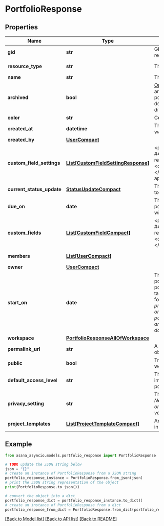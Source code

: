 # PortfolioResponse


## Properties

Name | Type | Description | Notes
------------ | ------------- | ------------- | -------------
**gid** | **str** | Globally unique identifier of the resource, as a string. | [optional] [readonly] 
**resource_type** | **str** | The base type of this resource. | [optional] [readonly] 
**name** | **str** | The name of the portfolio. | [optional] 
**archived** | **bool** | [Opt In](/docs/inputoutput-options). True if the portfolio is archived, false if not. Archived portfolios do not show in the UI by default and may be treated differently for queries. | [optional] 
**color** | **str** | Color of the portfolio. | [optional] 
**created_at** | **datetime** | The time at which this resource was created. | [optional] [readonly] 
**created_by** | [**UserCompact**](UserCompact.md) |  | [optional] 
**custom_field_settings** | [**List[CustomFieldSettingResponse]**](CustomFieldSettingResponse.md) | &lt;p&gt;&lt;strong style&#x3D;\&quot;color: #4573D2\&quot;&gt;Full object requires scope: &lt;/strong&gt;&lt;code&gt;custom_fields:read&lt;/code&gt;&lt;/p&gt;  Array of custom field settings applied to the portfolio. | [optional] 
**current_status_update** | [**StatusUpdateCompact**](StatusUpdateCompact.md) | The latest &#x60;status_update&#x60; posted to this portfolio. | [optional] 
**due_on** | **date** | The localized day on which this portfolio is due. This takes a date with format YYYY-MM-DD. | [optional] 
**custom_fields** | [**List[CustomFieldCompact]**](CustomFieldCompact.md) | &lt;p&gt;&lt;strong style&#x3D;\&quot;color: #4573D2\&quot;&gt;Full object requires scope: &lt;/strong&gt;&lt;code&gt;custom_fields:read&lt;/code&gt;&lt;/p&gt;  Array of Custom Fields. | [optional] 
**members** | [**List[UserCompact]**](UserCompact.md) |  | [optional] [readonly] 
**owner** | [**UserCompact**](UserCompact.md) |  | [optional] 
**start_on** | **date** | The day on which work for this portfolio begins, or null if the portfolio has no start date. This takes a date with &#x60;YYYY-MM-DD&#x60; format. *Note: &#x60;due_on&#x60; must be present in the request when setting or unsetting the &#x60;start_on&#x60; parameter. Additionally, &#x60;start_on&#x60; and &#x60;due_on&#x60; cannot be the same date.* | [optional] 
**workspace** | [**PortfolioResponseAllOfWorkspace**](PortfolioResponseAllOfWorkspace.md) |  | [optional] 
**permalink_url** | **str** | A url that points directly to the object within Asana. | [optional] [readonly] 
**public** | **bool** | True if the portfolio is public to its workspace members. | [optional] 
**default_access_level** | **str** | The default access level when inviting new members to the portfolio | [optional] 
**privacy_setting** | **str** | The privacy setting of the portfolio. *Note: Administrators in your organization may restrict the values of &#x60;privacy_setting&#x60;.* | [optional] 
**project_templates** | [**List[ProjectTemplateCompact]**](ProjectTemplateCompact.md) | Array of project templates that are in the portfolio | [optional] [readonly] 

## Example

```python
from asana_asyncio.models.portfolio_response import PortfolioResponse

# TODO update the JSON string below
json = "{}"
# create an instance of PortfolioResponse from a JSON string
portfolio_response_instance = PortfolioResponse.from_json(json)
# print the JSON string representation of the object
print(PortfolioResponse.to_json())

# convert the object into a dict
portfolio_response_dict = portfolio_response_instance.to_dict()
# create an instance of PortfolioResponse from a dict
portfolio_response_from_dict = PortfolioResponse.from_dict(portfolio_response_dict)
```
[[Back to Model list]](../README.md#documentation-for-models) [[Back to API list]](../README.md#documentation-for-api-endpoints) [[Back to README]](../README.md)


